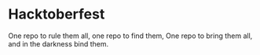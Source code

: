 # Hacktoberfest
One repo to rule them all, one repo to find them, One repo to bring them all, and in the darkness bind them.

